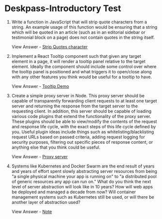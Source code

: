 # Deskpass-Introductory Test

1. Write a function in JavaScript that will strip quote characters from a string. An example usage of this function would be ensuring that a string which will be quoted in an article (such as in an editorial sidebar or testimonial block on a page) does not contain quotes in the string itself.

   View Answer - [Strip Quotes character](https://github.com/Ismail-Opatola/deskpass-test/blob/main/stripQuotes.js)

2. Implement a React Tooltip component such that given any target element in a page, it will render a tooltip panel relative to the target element. Ideally the component should include some control over where the tooltip panel is positioned and what triggers it to open/close along with any other features you think would be useful for a tooltip to have.

   View Answer - [Tooltip Demo](https://github.com/Ismail-Opatola/deskpass-test/tree/main/tooltip-demo)

3. Create a simple proxy server in Node. This proxy server should be capable of transparently forwarding client requests to at least one target server and returning the response from the target server to the requesting client. In addition, this server should be capable of loading various code plugins that extend the functionality of the proxy server. These plugins should be able to view/modify the contents of the request and response life cycle, with the exact steps of this life cycle defined by you. Useful plugin ideas include things such as whitelisting/blacklisting request URLs based on passed criteria, adding request logging for security purposes, filtering out specific pieces of response content, or anything else that you think could be useful.

   View Answer - [Proxy server](https://github.com/Ismail-Opatola/deskpass-test/tree/main/proxy-server-demo)

4. Systems like Kubernetes and Docker Swarm are the end result of years and years of effort spent slowly abstracting server resources from being "a single physical machine your app is running on" to "a distributed pool of generic resources any app can run on." What do you think the next level of server abstraction will look like in 10 years? How will web apps be deployed and managed a decade from now? Will container management systems such as Kubernetes still be used, or will there be another layer of abstraction used?

   View Answer - [Note](https://github.com/Ismail-Opatola/deskpass-test/blob/future-of-container-management-systems.md)
